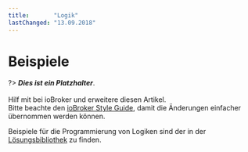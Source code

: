 ```yaml
---
title:       "Logik"
lastChanged: "13.09.2018"
---
```


# Beispiele

?> ***Dies ist ein Platzhalter***.
   <br><br>
   Hilf mit bei ioBroker und erweitere diesen Artikel.  
   Bitte beachte den [ioBroker Style Guide](community/styleguidedoc), 
   damit die Änderungen einfacher übernommen werden können.

Beispiele für die Programmierung von Logiken sind der in der
[Lösungsbibliothek](lib/README) zu finden.
